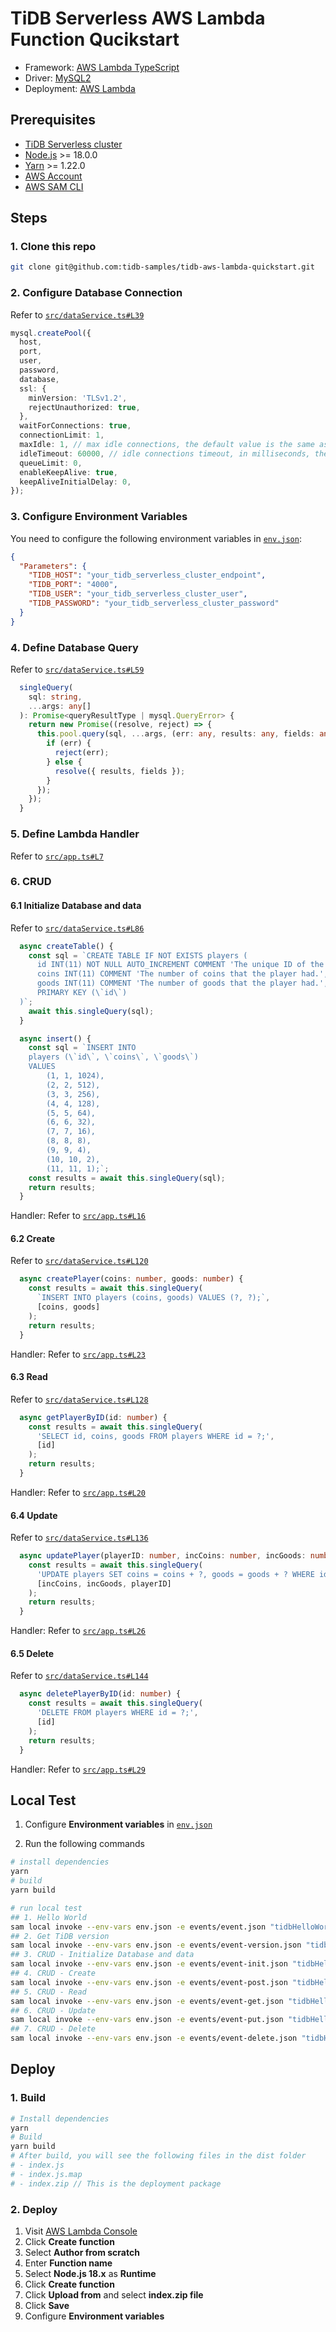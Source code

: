 # TiDB Serverless AWS Lambda Function Qucikstart

- Framework: [AWS Lambda TypeScript](https://docs.aws.amazon.com/lambda/latest/dg/typescript-handler.html)
- Driver: [MySQL2](https://github.com/sidorares/node-mysql2)
- Deployment: [AWS Lambda](https://aws.amazon.com/lambda/)

## Prerequisites

- [TiDB Serverless cluster](https://www.pingcap.com/tidb-serverless/)
- [Node.js](https://nodejs.org/en/) >= 18.0.0
- [Yarn](https://yarnpkg.com/) >= 1.22.0
- [AWS Account](https://aws.amazon.com/console/)
- [AWS SAM CLI](https://docs.aws.amazon.com/serverless-application-model/latest/developerguide/install-sam-cli.html)

## Steps

### 1. Clone this repo

```bash
git clone git@github.com:tidb-samples/tidb-aws-lambda-quickstart.git
```

### 2. Configure Database Connection

Refer to [`src/dataService.ts#L39`](src/dataService.ts#L39)

```typescript
mysql.createPool({
  host,
  port,
  user,
  password,
  database,
  ssl: {
    minVersion: 'TLSv1.2',
    rejectUnauthorized: true,
  },
  waitForConnections: true,
  connectionLimit: 1,
  maxIdle: 1, // max idle connections, the default value is the same as `connectionLimit`
  idleTimeout: 60000, // idle connections timeout, in milliseconds, the default value 60000
  queueLimit: 0,
  enableKeepAlive: true,
  keepAliveInitialDelay: 0,
});
```

### 3. Configure Environment Variables

You need to configure the following environment variables in [`env.json`](env.json):

```json
{
  "Parameters": {
    "TIDB_HOST": "your_tidb_serverless_cluster_endpoint",
    "TIDB_PORT": "4000",
    "TIDB_USER": "your_tidb_serverless_cluster_user",
    "TIDB_PASSWORD": "your_tidb_serverless_cluster_password"
  }
}
```

### 4. Define Database Query

Refer to [`src/dataService.ts#L59`](src/dataService.ts#L59)

```typescript
  singleQuery(
    sql: string,
    ...args: any[]
  ): Promise<queryResultType | mysql.QueryError> {
    return new Promise((resolve, reject) => {
      this.pool.query(sql, ...args, (err: any, results: any, fields: any) => {
        if (err) {
          reject(err);
        } else {
          resolve({ results, fields });
        }
      });
    });
  }
```

### 5. Define Lambda Handler

Refer to [`src/app.ts#L7`](src/app.ts#L7)

### 6. CRUD

#### 6.1 Initialize Database and data

Refer to [`src/dataService.ts#L86`](src/dataService.ts#L86)

```typescript
  async createTable() {
    const sql = `CREATE TABLE IF NOT EXISTS players (
      id INT(11) NOT NULL AUTO_INCREMENT COMMENT 'The unique ID of the player.',
      coins INT(11) COMMENT 'The number of coins that the player had.',
      goods INT(11) COMMENT 'The number of goods that the player had.',
      PRIMARY KEY (\`id\`)
  )`;
    await this.singleQuery(sql);
  }

  async insert() {
    const sql = `INSERT INTO
    players (\`id\`, \`coins\`, \`goods\`)
    VALUES
        (1, 1, 1024),
        (2, 2, 512),
        (3, 3, 256),
        (4, 4, 128),
        (5, 5, 64),
        (6, 6, 32),
        (7, 7, 16),
        (8, 8, 8),
        (9, 9, 4),
        (10, 10, 2),
        (11, 11, 1);`;
    const results = await this.singleQuery(sql);
    return results;
  }
```

Handler: Refer to [`src/app.ts#L16`](src/app.ts#L16)

#### 6.2 Create

Refer to [`src/dataService.ts#L120`](src/dataService.ts#L120)

```typescript
  async createPlayer(coins: number, goods: number) {
    const results = await this.singleQuery(
      `INSERT INTO players (coins, goods) VALUES (?, ?);`,
      [coins, goods]
    );
    return results;
  }
```

Handler: Refer to [`src/app.ts#L23`](src/app.ts#L23)

#### 6.3 Read

Refer to [`src/dataService.ts#L128`](src/dataService.ts#L128)

```typescript
  async getPlayerByID(id: number) {
    const results = await this.singleQuery(
      'SELECT id, coins, goods FROM players WHERE id = ?;',
      [id]
    );
    return results;
  }
```

Handler: Refer to [`src/app.ts#L20`](src/app.ts#L20)

#### 6.4 Update

Refer to [`src/dataService.ts#L136`](src/dataService.ts#L136)

```typescript
  async updatePlayer(playerID: number, incCoins: number, incGoods: number) {
    const results = await this.singleQuery(
      'UPDATE players SET coins = coins + ?, goods = goods + ? WHERE id = ?;',
      [incCoins, incGoods, playerID]
    );
    return results;
  }
```

Handler: Refer to [`src/app.ts#L26`](src/app.ts#L26)

#### 6.5 Delete

Refer to [`src/dataService.ts#L144`](src/dataService.ts#L144)

```typescript
  async deletePlayerByID(id: number) {
    const results = await this.singleQuery(
      'DELETE FROM players WHERE id = ?;',
      [id]
    );
    return results;
  }
```

Handler: Refer to [`src/app.ts#L29`](src/app.ts#L29)

## Local Test

1. Configure **Environment variables** in [`env.json`](env.json)

2. Run the following commands

```bash
# install dependencies
yarn
# build
yarn build

# run local test
## 1. Hello World
sam local invoke --env-vars env.json -e events/event.json "tidbHelloWorldFunction"
## 2. Get TiDB version
sam local invoke --env-vars env.json -e events/event-version.json "tidbHelloWorldFunction"
## 3. CRUD - Initialize Database and data
sam local invoke --env-vars env.json -e events/event-init.json "tidbHelloWorldFunction"
## 4. CRUD - Create
sam local invoke --env-vars env.json -e events/event-post.json "tidbHelloWorldFunction"
## 5. CRUD - Read
sam local invoke --env-vars env.json -e events/event-get.json "tidbHelloWorldFunction"
## 6. CRUD - Update
sam local invoke --env-vars env.json -e events/event-put.json "tidbHelloWorldFunction"
## 7. CRUD - Delete
sam local invoke --env-vars env.json -e events/event-delete.json "tidbHelloWorldFunction"
```

## Deploy

### 1. Build

```bash
# Install dependencies
yarn
# Build
yarn build
# After build, you will see the following files in the dist folder
# - index.js
# - index.js.map
# - index.zip // This is the deployment package
```

### 2. Deploy

1. Visit [AWS Lambda Console](https://console.aws.amazon.com/lambda/home?region=us-west-2#/functions)
2. Click **Create function**
3. Select **Author from scratch**
4. Enter **Function name**
5. Select **Node.js 18.x** as **Runtime**
6. Click **Create function**
7. Click **Upload from** and select **index.zip file**
8. Click **Save**
9. Configure **Environment variables**
